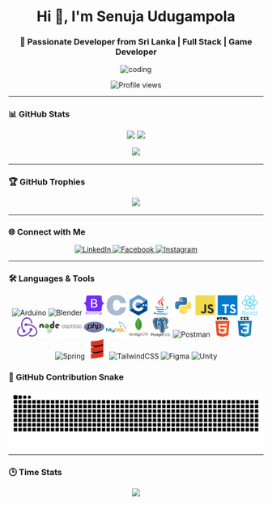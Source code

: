<h1 align="center">Hi 👋, I'm Senuja Udugampola</h1>
<h3 align="center">🚀 Passionate Developer from Sri Lanka | Full Stack | Game Developer</h3>

<p align="center">
  <img src="https://camo.githubusercontent.com/4d9f5ecceb711eec6e2018f38a5677dc657c9738d4a65ba3b928c41c0a45b439/68747470733a2f2f6d69726f2e6d656469756d2e636f6d2f6d61782f313336302f302a37513379765349765f7430696f4a2d5a2e676966" alt="coding" width="400"/>
</p>

<p align="center">
  <img src="https://komarev.com/ghpvc/?username=senujaudugampola&label=Profile%20views&color=0e75b6&style=flat" alt="Profile views" />
</p>

---

### 📊 GitHub Stats
<p align="center">
  <img src="https://github-readme-stats.vercel.app/api?username=senujaudugampola&show_icons=true&theme=github_dark&hide_title=true" height="180"/>
  <img src="https://github-readme-stats.vercel.app/api/top-langs?username=senujaudugampola&layout=compact&theme=github_dark" height="180"/>
</p>
<p align="center">
  <img src="https://github-readme-streak-stats.herokuapp.com?user=senujaudugampola&theme=github-dark&hide_border=false" />
</p>

---

### 🏆 GitHub Trophies
<p align="center">
  <img src="https://github-profile-trophy.vercel.app/?username=senujaudugampola&theme=radical&no-frame=true&row=1&column=6" />
</p>

---

### 🌐 Connect with Me
<p align="center">
  <a href="www.linkedin.com/in/senuja-udugampola" target="_blank">
    <img src="https://raw.githubusercontent.com/rahuldkjain/github-profile-readme-generator/master/src/images/icons/Social/linked-in-alt.svg" alt="LinkedIn" height="30" width="40" />
  </a>
  <a href="https://facebook.com/senuja.udugampola" target="_blank">
    <img src="https://raw.githubusercontent.com/rahuldkjain/github-profile-readme-generator/master/src/images/icons/Social/facebook.svg" alt="Facebook" height="30" width="40" />
  </a>
  <a href="https://instagram.com/senuja_udugampola" target="_blank">
    <img src="https://raw.githubusercontent.com/rahuldkjain/github-profile-readme-generator/master/src/images/icons/Social/instagram.svg" alt="Instagram" height="30" width="40" />
  </a>
</p>

---

### 🛠️ Languages & Tools
<p align="center">
  <img src="https://cdn.worldvectorlogo.com/logos/arduino-1.svg" alt="Arduino" width="40" />
  <img src="https://download.blender.org/branding/community/blender_community_badge_white.svg" alt="Blender" width="40" />
  <img src="https://raw.githubusercontent.com/devicons/devicon/master/icons/bootstrap/bootstrap-plain-wordmark.svg" alt="Bootstrap" width="40"/>
  <img src="https://raw.githubusercontent.com/devicons/devicon/master/icons/c/c-original.svg" alt="C" width="40"/>
  <img src="https://raw.githubusercontent.com/devicons/devicon/master/icons/cplusplus/cplusplus-original.svg" alt="C++" width="40"/>
  <img src="https://raw.githubusercontent.com/devicons/devicon/master/icons/java/java-original.svg" alt="Java" width="40"/>
  <img src="https://raw.githubusercontent.com/devicons/devicon/master/icons/python/python-original.svg" alt="Python" width="40"/>
  <img src="https://raw.githubusercontent.com/devicons/devicon/master/icons/javascript/javascript-original.svg" alt="JavaScript" width="40"/>
  <img src="https://raw.githubusercontent.com/devicons/devicon/master/icons/typescript/typescript-original.svg" alt="TypeScript" width="40"/>
  <img src="https://raw.githubusercontent.com/devicons/devicon/master/icons/react/react-original-wordmark.svg" alt="React" width="40"/>
  <img src="https://raw.githubusercontent.com/devicons/devicon/master/icons/redux/redux-original.svg" alt="Redux" width="40"/>
  <img src="https://raw.githubusercontent.com/devicons/devicon/master/icons/nodejs/nodejs-original-wordmark.svg" alt="Node.js" width="40"/>
  <img src="https://raw.githubusercontent.com/devicons/devicon/master/icons/express/express-original-wordmark.svg" alt="Express" width="40"/>
  <img src="https://raw.githubusercontent.com/devicons/devicon/master/icons/php/php-original.svg" alt="PHP" width="40"/>
  <img src="https://raw.githubusercontent.com/devicons/devicon/master/icons/mysql/mysql-original-wordmark.svg" alt="MySQL" width="40"/>
  <img src="https://raw.githubusercontent.com/devicons/devicon/master/icons/mongodb/mongodb-original-wordmark.svg" alt="MongoDB" width="40"/>
  <img src="https://raw.githubusercontent.com/devicons/devicon/master/icons/postgresql/postgresql-original-wordmark.svg" alt="PostgreSQL" width="40"/>
  <img src="https://www.vectorlogo.zone/logos/getpostman/getpostman-icon.svg" alt="Postman" width="40"/>
  <img src="https://raw.githubusercontent.com/devicons/devicon/master/icons/html5/html5-original-wordmark.svg" alt="HTML" width="40"/>
  <img src="https://raw.githubusercontent.com/devicons/devicon/master/icons/css3/css3-original-wordmark.svg" alt="CSS" width="40"/>
  <img src="https://www.vectorlogo.zone/logos/springio/springio-icon.svg" alt="Spring" width="40"/>
  <img src="https://raw.githubusercontent.com/devicons/devicon/master/icons/scala/scala-original.svg" alt="Scala" width="40"/>
  <img src="https://www.vectorlogo.zone/logos/tailwindcss/tailwindcss-icon.svg" alt="TailwindCSS" width="40"/>
  <img src="https://www.vectorlogo.zone/logos/figma/figma-icon.svg" alt="Figma" width="40"/>
  <img src="https://www.vectorlogo.zone/logos/unity3d/unity3d-icon.svg" alt="Unity" width="40"/>
</p>

### 🐍 GitHub Contribution Snake

<p align="center">
      <source media="(prefers-color-scheme: dark)" srcset="https://raw.githubusercontent.com/SenujaUdugampola/SenujaUdugampola/output/github-contribution-grid-snake-dark.svg" />
  <img src="https://raw.githubusercontent.com/SenujaUdugampola/SenujaUdugampola/output/github-contribution-grid-snake.svg" alt="Snake animation" />
</p>


---

### 🕒 Time Stats
<p align="center">
  <img src="https://github-profile-summary-cards.vercel.app/api/cards/productive-time?username=senujaudugampola&theme=radical&utcOffset=5.5" />
</p>




